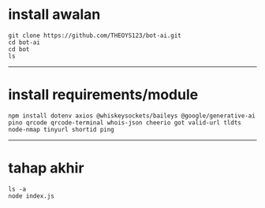 # install awalan

```
git clone https://github.com/THEOYS123/bot-ai.git
cd bot-ai
cd bot
ls
```
---
# install requirements/module

```
npm install dotenv axios @whiskeysockets/baileys @google/generative-ai pino qrcode qrcode-terminal whois-json cheerio got valid-url tldts node-nmap tinyurl shortid ping
```
--- 
# tahap akhir
```
ls -a
node index.js
```
